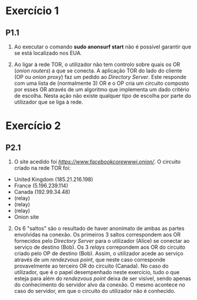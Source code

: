# Exercício 1

## P1.1

1. Ao executar o comando **sudo anonsurf start** não é possível garantir que se está localizado nos EUA.

2. Ao ligar à rede TOR, o utilizador não tem controlo sobre quais os OR (*onion routers*) a que se conecta. A aplicação TOR do lado do cliente (OP ou *onion proxy*) faz um pedido ao *Directory Server*. Este responde com uma lista de (normalmente 3) OR e o OP cria um circuito composto por esses OR através de um algoritmo que implementa um dado critério de escolha. Nesta ação não existe qualquer tipo de escolha por parte do utilizador que se liga à rede.


# Exercício 2

## P2.1

1. O site acedido foi *https://www.facebookcorewwwi.onion/*. O circuito criado na rede TOR foi:
  * United Kingdom (185.21.216.198)
  * France (5.196.239.114)
  * Canada (192.99.34.48)
  * (relay)
  * (relay)
  * (relay)
  * Onion site

2. Os 6 "saltos" são o resultado de haver anonimato de ambas as partes envolvidas na conexão. Os primeiros 3 saltos correspondem aos OR fornecidos pelo *Directory Server* para o utilizador (Alice) se conectar ao serviço de destino (Bob). Os 3 *relays* correpondem aos OR do circuito criado pelo OP de destino (Bob). Assim, o utilizador acede ao serviço através de um *rendezvous point*, que neste caso corresponde provavelmente ao terceiro OR do circuito (Canada). No caso do utilizador, que é o papel desempenhado neste exercício, tudo o que esteja para além do *rendezvous point* deixa de ser visível, sendo apenas do conhecimento do servidor alvo da conexão. O mesmo acontece no caso do servidor, em que o circuito do utilizador não é conhecido.